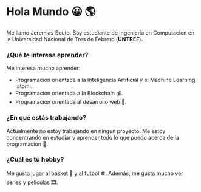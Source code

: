 # **Hola Mundo** :grinning: :earth_americas:

Me llamo Jeremias Souto. Soy estudiante de Ingenieria en Computacion en la Universidad Nacional de Tres de Febrero (**UNTREF**).

### ¿Qué te interesa aprender?

Me interesa mucho aprender:

- Programacion orientada a la Inteligencia Artificial y el Machine Learning :atom:.
- Programacion orientada a la Blockchain :moneybag:.
- Programacion orientada al desarrollo web :newspaper:.

### ¿En qué estás trabajando?

Actualmente no estoy trabajando en ningun proyecto. Me estoy concentrando en estudiar y aprender todo lo que puedo acerca de la programacion :muscle:.

### ¿Cuál es tu hobby?

Me gusta jugar al basket :basketball: y al futbol :soccer:. Además, me gusta mucho ver series y peliculas :film_strip:.

